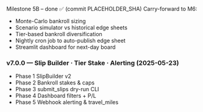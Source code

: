 
Milestone 5B – done ✅ (commit PLACEHOLDER_SHA)
Carry-forward to M6:
* Monte-Carlo bankroll sizing
* Scenario simulator vs historical edge sheets
* Tier-based bankroll diversification
* Nightly cron job to auto-publish edge sheet
* Streamlit dashboard for next-day board

### v7.0.0  — Slip Builder · Tier Stake · Alerting  (2025-05-23)
- Phase 1 SlipBuilder v2
- Phase 2 Bankroll stakes & caps
- Phase 3 submit_slips dry-run CLI
- Phase 4 Dashboard filters + P/L
- Phase 5 Webhook alerting & travel_miles

